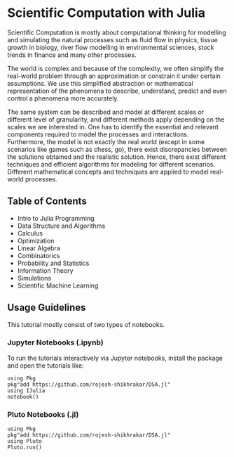# Scientific Computation with Julia

Scientific Computation is mostly about computational thinking for modelling and simulating the natural processes such as fluid flow in physics, tissue growth in biology, river flow modelling in environmental sciences, stock trends in finance and many other processes.

The world is complex and because of the complexity, we often simplify the real-world problem through an approximation or constrain it under certain assumptions. We use this simplified abstraction or mathematical representation of the phenomena to describe, understand, predict and even control a phenomena more accurately. 

The same system can be described and model at different scales or different level of granularity, and different methods apply depending on the scales we are interested in. One has to identify the essential and relevant components required to model the processes and interactions. Furthermore, the model is not exactly the real world (except in some scenarios like games such as chess, go), there exist discrepancies between the solutions obtained and the realistic solution. Hence, there exist different techniques and efficient algorithms for modeling for different scenarios. Different mathematical concepts and techniques are applied to model real-world processes.

## Table of Contents
- Intro to Julia Programming
- Data Structure and Algorithms
- Calculus
- Optimization
- Linear Algebra
- Combinatorics
- Probability and Statistics
- Information Theory
- Simulations
- Scientific Machine Learning


## Usage Guidelines
This tutorial mostly consist of two types of notebooks. 


### Jupyter Notebooks (.ipynb)
To run the tutorials interactively via Jupyter notebooks, install the package and open the tutorials like:
```
using Pkg
pkg"add https://github.com/rojesh-shikhrakar/DSA.jl"
using IJulia
notebook()
```

### Pluto Notebooks (.jl)
```
using Pkg
pkg"add https://github.com/rojesh-shikhrakar/DSA.jl"
using Pluto
Pluto.run()
```